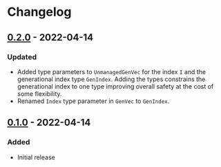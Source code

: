 # Changelog

## [0.2.0] - 2022-04-14

### Updated

- Added type parameters to `UnmanagedGenVec` for the index `I` and the
  generational index type `GenIndex`. Adding the types constrains the
  generational index to one type improving overall safety at the cost
  of some flexibility.
- Renamed `Index` type parameter in `GenVec` to `GenIndex`.

## [0.1.0] - 2022-04-14

### Added

- Initial release

[Unreleased]: https://github.com/bluk/gen_value/compare/v0.1.0...HEAD
[0.2.0]: https://github.com/bluk/gen_value/releases/tag/v0.1.0...v0.2.0
[0.1.0]: https://github.com/bluk/gen_value/releases/tag/v0.1.0